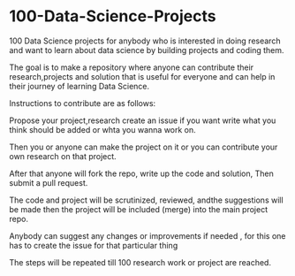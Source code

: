 # 100-Data-Science-Projects
100 Data Science projects for anybody who is interested in doing research and want to learn about data science by building projects and coding them. 

The goal is to make a repository where anyone can contribute their research,projects and solution that is useful for everyone and can help in their journey of learning Data Science.

Instructions to contribute are as follows:

Propose your project,research  create an issue if you want write what you think should be added or whta you wanna work on.

Then you or anyone can  make the project on it or you can contribute your own research on that project.

After that anyone will fork the repo, write up the code and solution, 
Then submit a pull request. 

The code and project will be scrutinized, reviewed, andthe suggestions will be made 
then the project will be included (merge) into the main project repo.

Anybody can suggest any changes or improvements if needed , for this one has to create the issue for that particular thing

The steps will be repeated till 100 research work or project are reached.
